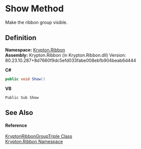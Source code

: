 # Show Method


Make the ribbon group visible.



## Definition
**Namespace:** <a href="1e9bc734-cff9-e9b8-f013-94cdac669794.md">Krypton.Ribbon</a>  
**Assembly:** Krypton.Ribbon (in Krypton.Ribbon.dll) Version: 80.23.10.287+8d7660f9dc5efd033fabe008ebfb904beab6d444

**C#**
``` C#
public void Show()
```
**VB**
``` VB
Public Sub Show
```



## See Also


#### Reference
<a href="60d0d94b-667a-95aa-d8f7-eae4b37e211b.md">KryptonRibbonGroupTriple Class</a>  
<a href="1e9bc734-cff9-e9b8-f013-94cdac669794.md">Krypton.Ribbon Namespace</a>  
